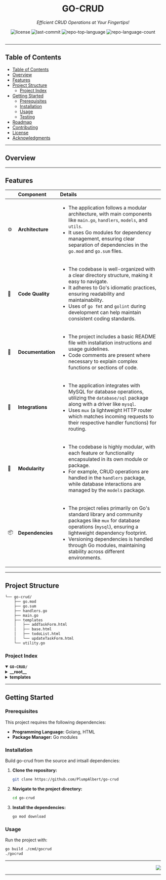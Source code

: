 <div id="top">

<!-- HEADER STYLE: CLASSIC -->
<div align="center">

# GO-CRUD

<em>Efficient CRUD Operations at Your Fingertips!</em>

<!-- BADGES -->
<img src="https://img.shields.io/github/license/PlumpAlbert/go-crud?style=default&logo=opensourceinitiative&logoColor=white&color=0080ff" alt="license">
<img src="https://img.shields.io/github/last-commit/PlumpAlbert/go-crud?style=default&logo=git&logoColor=white&color=0080ff" alt="last-commit">
<img src="https://img.shields.io/github/languages/top/PlumpAlbert/go-crud?style=default&color=0080ff" alt="repo-top-language">
<img src="https://img.shields.io/github/languages/count/PlumpAlbert/go-crud?style=default&color=0080ff" alt="repo-language-count">

<!-- default option, no dependency badges. -->


<!-- default option, no dependency badges. -->

</div>
<br>

---

## Table of Contents

- [Table of Contents](#table-of-contents)
- [Overview](#overview)
- [Features](#features)
- [Project Structure](#project-structure)
    - [Project Index](#project-index)
- [Getting Started](#getting-started)
    - [Prerequisites](#prerequisites)
    - [Installation](#installation)
    - [Usage](#usage)
    - [Testing](#testing)
- [Roadmap](#roadmap)
- [Contributing](#contributing)
- [License](#license)
- [Acknowledgments](#acknowledgments)

---

## Overview



---

## Features

|      | Component       | Details                              |
| :--- | :-------------- | :----------------------------------- |
| ⚙️  | **Architecture**  | <ul><li>The application follows a modular architecture, with main components like `main.go`, `handlers`, `models`, and `utils`.</li><li>It uses Go modules for dependency management, ensuring clear separation of dependencies in the `go.mod` and `go.sum` files.</li></ul> |
| 🔩 | **Code Quality**  | <ul><li>The codebase is well-organized with a clear directory structure, making it easy to navigate.</li><li>It adheres to Go's idiomatic practices, ensuring readability and maintainability.</li><li>Uses of `go fmt` and `golint` during development can help maintain consistent coding standards.</li></ul> |
| 📄 | **Documentation** | <ul><li>The project includes a basic README file with installation instructions and usage guidelines.</li><li>Code comments are present where necessary to explain complex functions or sections of code.</li></ul> |
| 🔌 | **Integrations**  | <ul><li>The application integrates with MySQL for database operations, utilizing the `database/sql` package along with a driver like `mysql`.</li><li>Uses `mux` (a lightweight HTTP router which matches incoming requests to their respective handler functions) for routing.</li></ul> |
| 🧩 | **Modularity**    | <ul><li>The codebase is highly modular, with each feature or functionality encapsulated in its own module or package.</li><li>For example, CRUD operations are handled in the `handlers` package, while database interactions are managed by the `models` package.</li></ul> |
| 📦 | **Dependencies**  | <ul><li>The project relies primarily on Go's standard library and community packages like `mux` for database operations (`mysql`), ensuring a lightweight dependency footprint.</li><li>Versioning dependencies is handled through Go modules, maintaining stability across different environments.</li></ul> |

---

## Project Structure

```sh
└── go-crud/
    ├── go.mod
    ├── go.sum
    ├── handlers.go
    ├── main.go
    ├── templates
    │   ├── addTaskForm.html
    │   ├── base.html
    │   ├── todoList.html
    │   └── updateTaskForm.html
    └── utility.go
```

### Project Index

<details open>
	<summary><b><code>GO-CRUD/</code></b></summary>
	<!-- __root__ Submodule -->
	<details>
		<summary><b>__root__</b></summary>
		<blockquote>
			<div class='directory-path' style='padding: 8px 0; color: #666;'>
				<code><b>⦿ __root__</b></code>
			<table style='width: 100%; border-collapse: collapse;'>
			<thead>
				<tr style='background-color: #f8f9fa;'>
					<th style='width: 30%; text-align: left; padding: 8px;'>File Name</th>
					<th style='text-align: left; padding: 8px;'>Summary</th>
				</tr>
			</thead>
				<tr style='border-bottom: 1px solid #eee;'>
					<td style='padding: 8px;'><b><a href='https://github.com/PlumpAlbert/go-crud/blob/master/handlers.go'>handlers.go</a></b></td>
					<td style='padding: 8px;'>- The <code>handlers.go</code> file is pivotal to the web applications functionality by defining HTTP handlers that manage CRUD operations on tasks, templating with Gorilla Mux routers, and interacting with a database<br>- It facilitates task retrieval, creation, updating, and deletion through specific endpoints like <code>/fragment/{name}</code> for dynamic content loading and form submissions for adding or modifying tasks<br>- This file ensures seamless user interactions by handling requests and responses effectively, enhancing the applications responsiveness and data management capabilities.</td>
				</tr>
				<tr style='border-bottom: 1px solid #eee;'>
					<td style='padding: 8px;'><b><a href='https://github.com/PlumpAlbert/go-crud/blob/master/utility.go'>utility.go</a></b></td>
					<td style='padding: 8px;'>- GetTasksRetrieves all tasks from the database and returns them as a slice of Task structs<br>- This function queries the tasks" table and populates a list of tasks based on the results.2<br>- **GetTaskByIdFetches a single task by its ID<br>- It constructs a query to select the task with the specified ID and returns it as a pointer to a Task struct<br>- If no task is found, it returns an error indicating that the task does not exist.</td>
				</tr>
				<tr style='border-bottom: 1px solid #eee;'>
					<td style='padding: 8px;'><b><a href='https://github.com/PlumpAlbert/go-crud/blob/master/go.sum'>go.sum</a></b></td>
					<td style='padding: 8px;'>- The <code>go.sum</code> file serves as a crucial component of the projects dependency management system by recording exact versions of dependencies used during the build process<br>- This ensures that all team members and CI/CD pipelines use consistent and compatible package versions, maintaining consistency across different environments.</td>
				</tr>
				<tr style='border-bottom: 1px solid #eee;'>
					<td style='padding: 8px;'><b><a href='https://github.com/PlumpAlbert/go-crud/blob/master/go.mod'>go.mod</a></b></td>
					<td style='padding: 8px;'>- The <code>go.mod</code> file defines the module path and required dependencies for the Go project located at <code>github.com/plumpalbert/go-crud</code><br>- It specifies that the project uses libraries from <code>filippo.io</code>, <code>github.com/go-sql-driver/mysql</code>, and <code>github.com/gorilla/mux</code> to facilitate database operations and web server functionalities, respectively<br>- This setup ensures a robust foundation for building CRUD (Create, Read, Update, Delete) functionality in the application.</td>
				</tr>
				<tr style='border-bottom: 1px solid #eee;'>
					<td style='padding: 8px;'><b><a href='https://github.com/PlumpAlbert/go-crud/blob/master/main.go'>main.go</a></b></td>
					<td style='padding: 8px;'>- The <code>main.go</code> file serves as the entry point of the application, setting up a web server using Gorilla Mux for routing and handling HTTP requests<br>- It initializes a MySQL database connection, defines data structures (Task), and sets up handlers for CRUD operations on tasks via HTML templates rendered over HTTP<br>- This setup forms the backbone for an API/web service facilitating task management through a RESTful interface.</td>
				</tr>
			</table>
		</blockquote>
	</details>
	<!-- templates Submodule -->
	<details>
		<summary><b>templates</b></summary>
		<blockquote>
			<div class='directory-path' style='padding: 8px 0; color: #666;'>
				<code><b>⦿ templates</b></code>
			<table style='width: 100%; border-collapse: collapse;'>
			<thead>
				<tr style='background-color: #f8f9fa;'>
					<th style='width: 30%; text-align: left; padding: 8px;'>File Name</th>
					<th style='text-align: left; padding: 8px;'>Summary</th>
				</tr>
			</thead>
				<tr style='border-bottom: 1px solid #eee;'>
					<td style='padding: 8px;'><b><a href='https://github.com/PlumpAlbert/go-crud/blob/master/templates/base.html'>base.html</a></b></td>
					<td style='padding: 8px;'>- The <code>templates/base.html</code> file defines the base HTML structure of an application that integrates HTMX and Tailwind CSS for a ToDo list, featuring dynamic task addition and display functionalities<br>- It includes a modal for adding new tasks, styled with Tailwind CSS, and utilizes HTMX to handle AJAX requests for updating the task list without reloading the page<br>- The script manages the visibility state of the modal by toggling its hidden class on button click events.</td>
				</tr>
				<tr style='border-bottom: 1px solid #eee;'>
					<td style='padding: 8px;'><b><a href='https://github.com/PlumpAlbert/go-crud/blob/master/templates/addTaskForm.html'>addTaskForm.html</a></b></td>
					<td style='padding: 8px;'>- The <code>addTaskForm.html</code> file defines a template for an add task form within the projects user interface<br>- This template provides a user interface element allowing users to input and submit new tasks, with options to cancel or confirm the addition of the task<br>- It is part of the frontend design, enhancing user interaction and data entry capabilities within the application.</td>
				</tr>
				<tr style='border-bottom: 1px solid #eee;'>
					<td style='padding: 8px;'><b><a href='https://github.com/PlumpAlbert/go-crud/blob/master/templates/todoList.html'>todoList.html</a></b></td>
					<td style='padding: 8px;'>- The <code>todoList.html</code> file defines a template that generates an HTML list of tasks from a data structure passed to it, including task names and actions like updating or deleting each task<br>- This template is part of a larger project aiming to create a web-based todo list application, facilitating the display and management of tasks through interactive buttons for updates and deletions.</td>
				</tr>
				<tr style='border-bottom: 1px solid #eee;'>
					<td style='padding: 8px;'><b><a href='https://github.com/PlumpAlbert/go-crud/blob/master/templates/updateTaskForm.html'>updateTaskForm.html</a></b></td>
					<td style='padding: 8px;'>- The <code>updateTaskForm.html</code> file defines a template for an update task form within the projects user interface<br>- This template is designed to be used in a web application context, likely part of a larger system managing tasks or projects<br>- It includes fields for entering and updating task details such as name and completion status, with interactive elements like checkboxes and buttons facilitating data submission and interaction<br>- The file leverages HTML along with Go templating syntax (as indicated by the use of <code>{{.Task }}</code> and similar placeholders) to dynamically populate form fields based on existing data.</td>
				</tr>
			</table>
		</blockquote>
	</details>
</details>

---

## Getting Started

### Prerequisites

This project requires the following dependencies:

- **Programming Language:** Golang, HTML
- **Package Manager:** Go modules

### Installation

Build go-crud from the source and intsall dependencies:

1. **Clone the repository:**

    ```sh
    git clone https://github.com/PlumpAlbert/go-crud
    ```

2. **Navigate to the project directory:**

    ```sh
    cd go-crud
    ```

3. **Install the dependencies:**

	```sh
	go mod download
	```

### Usage

Run the project with:

```sh
go build ./cmd/gocrud
./gocrud
```

---

<div align="right">

[![][back-to-top]](#top)

</div>


[back-to-top]: https://img.shields.io/badge/-BACK_TO_TOP-151515?style=flat-square


---
